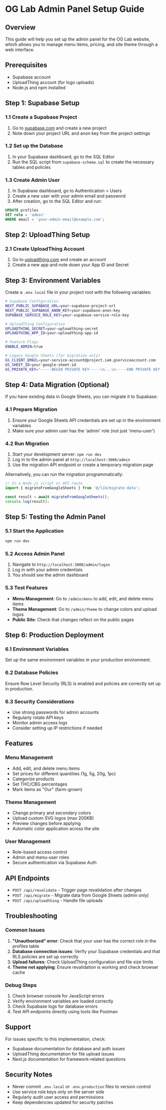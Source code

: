 # OG Lab Admin Panel Setup Guide

## Overview

This guide will help you set up the admin panel for the OG Lab website, which allows you to manage menu items, pricing, and site theme through a web interface.

## Prerequisites

- Supabase account
- UploadThing account (for logo uploads)
- Node.js and npm installed

## Step 1: Supabase Setup

### 1.1 Create a Supabase Project

1. Go to [supabase.com](https://supabase.com) and create a new project
2. Note down your project URL and anon key from the project settings

### 1.2 Set up the Database

1. In your Supabase dashboard, go to the SQL Editor
2. Run the SQL script from `supabase-schema.sql` to create the necessary tables and policies

### 1.3 Create Admin User

1. In Supabase dashboard, go to Authentication > Users
2. Create a new user with your admin email and password
3. After creation, go to the SQL Editor and run:

```sql
UPDATE profiles 
SET role = 'admin' 
WHERE email = 'your-admin-email@example.com';
```

## Step 2: UploadThing Setup

### 2.1 Create UploadThing Account

1. Go to [uploadthing.com](https://uploadthing.com) and create an account
2. Create a new app and note down your App ID and Secret

## Step 3: Environment Variables

Create a `.env.local` file in your project root with the following variables:

```bash
# Supabase Configuration
NEXT_PUBLIC_SUPABASE_URL=your-supabase-project-url
NEXT_PUBLIC_SUPABASE_ANON_KEY=your-supabase-anon-key
SUPABASE_SERVICE_ROLE_KEY=your-supabase-service-role-key

# UploadThing Configuration
UPLOADTHING_SECRET=your-uploadthing-secret
UPLOADTHING_APP_ID=your-uploadthing-app-id

# Feature Flags
ENABLE_ADMIN=true

# Legacy Google Sheets (for migration only)
GS_CLIENT_EMAIL=your-service-account@project.iam.gserviceaccount.com
GS_SHEET_ID=your-google-sheet-id
GS_PRIVATE_KEY="-----BEGIN PRIVATE KEY-----\n...\n-----END PRIVATE KEY-----"
```

## Step 4: Data Migration (Optional)

If you have existing data in Google Sheets, you can migrate it to Supabase:

### 4.1 Prepare Migration

1. Ensure your Google Sheets API credentials are set up in the environment variables
2. Make sure your admin user has the 'admin' role (not just 'menu-user')

### 4.2 Run Migration

1. Start your development server: `npm run dev`
2. Log in to the admin panel at `http://localhost:3000/admin`
3. Use the migration API endpoint or create a temporary migration page

Alternatively, you can run the migration programmatically:

```javascript
// In a Node.js script or API route
import { migrateFromGoogleSheets } from '@/lib/migrate-data';

const result = await migrateFromGoogleSheets();
console.log(result);
```

## Step 5: Testing the Admin Panel

### 5.1 Start the Application

```bash
npm run dev
```

### 5.2 Access Admin Panel

1. Navigate to `http://localhost:3000/admin/login`
2. Log in with your admin credentials
3. You should see the admin dashboard

### 5.3 Test Features

- **Menu Management**: Go to `/admin/menu` to add, edit, and delete menu items
- **Theme Management**: Go to `/admin/theme` to change colors and upload logos
- **Public Site**: Check that changes reflect on the public pages

## Step 6: Production Deployment

### 6.1 Environment Variables

Set up the same environment variables in your production environment.

### 6.2 Database Policies

Ensure Row Level Security (RLS) is enabled and policies are correctly set up in production.

### 6.3 Security Considerations

- Use strong passwords for admin accounts
- Regularly rotate API keys
- Monitor admin access logs
- Consider setting up IP restrictions if needed

## Features

### Menu Management
- Add, edit, and delete menu items
- Set prices for different quantities (1g, 5g, 20g, 1pc)
- Categorize products
- Set THC/CBG percentages
- Mark items as "Our" (farm-grown)

### Theme Management
- Change primary and secondary colors
- Upload custom SVG logos (max 200KB)
- Preview changes before applying
- Automatic color application across the site

### User Management
- Role-based access control
- Admin and menu-user roles
- Secure authentication via Supabase Auth

## API Endpoints

- `POST /api/revalidate` - Trigger page revalidation after changes
- `POST /api/migrate` - Migrate data from Google Sheets (admin only)
- `POST /api/uploadthing` - Handle file uploads

## Troubleshooting

### Common Issues

1. **"Unauthorized" error**: Check that your user has the correct role in the profiles table
2. **Database connection issues**: Verify your Supabase credentials and that RLS policies are set up correctly
3. **Upload failures**: Check UploadThing configuration and file size limits
4. **Theme not applying**: Ensure revalidation is working and check browser cache

### Debug Steps

1. Check browser console for JavaScript errors
2. Verify environment variables are loaded correctly
3. Check Supabase logs for database errors
4. Test API endpoints directly using tools like Postman

## Support

For issues specific to this implementation, check:
- Supabase documentation for database and auth issues
- UploadThing documentation for file upload issues
- Next.js documentation for framework-related questions

## Security Notes

- Never commit `.env.local` or `.env.production` files to version control
- Use service role keys only on the server side
- Regularly audit user access and permissions
- Keep dependencies updated for security patches
